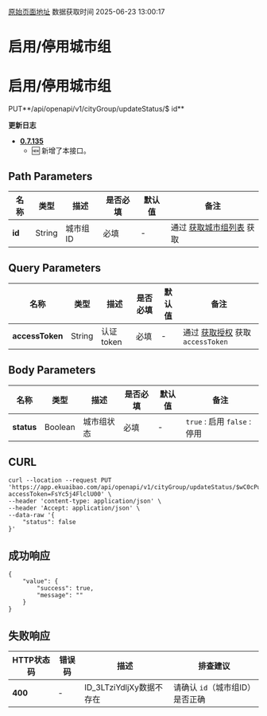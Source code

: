 [原始页面地址](https://docs.ekuaibao.com/docs/open-api/city/update-city-group-status)
数据获取时间 2025-06-23 13:00:17

# 启用/停用城市组

# 启用/停用城市组  
  
PUT**/api/openapi/v1/cityGroup/updateStatus/$ id**

**更新日志**

  * [**0.7.135**](/updateLog/update-log#07135)
    * 🆕 新增了本接口。



## Path Parameters​

名称| 类型| 描述| 是否必填| 默认值| 备注  
---|---|---|---|---|---  
**id**|  String| 城市组ID| 必填| -| 通过 [获取城市组列表](/docs/open-api/city/get-city-group) 获取  
  
## Query Parameters​

名称| 类型| 描述| 是否必填| 默认值| 备注  
---|---|---|---|---|---  
**accessToken**|  String| 认证token| 必填| -| 通过 [获取授权](/docs/open-api/getting-started/auth) 获取 `accessToken`  
  
## Body Parameters​

名称| 类型| 描述| 是否必填| 默认值| 备注  
---|---|---|---|---|---  
**status**|  Boolean| 城市组状态| 必填| -| `true` : 启用 `false` : 停用  
  
## CURL​
    
    
    curl --location --request PUT 'https://app.ekuaibao.com/api/openapi/v1/cityGroup/updateStatus/$wC0cPu1DNY1400?accessToken=FsYc5j4FlclU00' \  
    --header 'content-type: application/json' \  
    --header 'Accept: application/json' \  
    --data-raw '{  
        "status": false  
    }'  
    

## 成功响应​
    
    
    {  
        "value": {  
            "success": true,  
            "message": ""  
        }  
    }  
    

## 失败响应​

HTTP状态码| 错误码| 描述| 排查建议  
---|---|---|---  
**400**|  -| ID_3LTziYdljXy数据不存在| 请确认 `id`（城市组ID）是否正确
